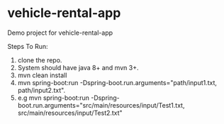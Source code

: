 # vehicle-rental-app
Demo project for vehicle-rental-app

Steps To Run:
1. clone the repo.
2. System should have java 8+ and mvn 3+.
3. mvn clean install
4. mvn spring-boot:run -Dspring-boot.run.arguments="path/input1.txt, path/input2.txt".
5. e.g mvn spring-boot:run -Dspring-boot.run.arguments="src/main/resources/input/Test1.txt, src/main/resources/input/Test2.txt"
